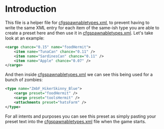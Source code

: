 # Introduction
This file is a helper file for [cfgspawnabletypes.xml](cfgspawnabletypes.md), to prevent having to write the same XML entry for each item of the same-ish type you are able to create a preset here and then use it in [cfgspawnabletypes.xml](cfgspawnabletypes.md). Let's take look at an example:
```xml
<cargo chance="0.15" name="foodHermit">
	<item name="TunaCan" chance="0.11" />
	<item name="SardinesCan" chance="0.11" />
	<item name="Apple" chance="0.07" />
</cargo>
```
And then inside [cfgspawnabletypes.xml](cfgspawnabletypes.md) we can see this being used for a bunch of zombies:
```xml
<type name="ZmbF_HikerSkinny_Blue">
	<cargo preset="foodHermit" />
	<cargo preset="toolsHermit" />
	<attachments preset="hatsFarm" />
</type>
```
For all intents and purposes you can see this preset as simply pasting your preset text into the [cfgspawnabletypes.xml](cfgspawnabletypes.md) file when the game starts.